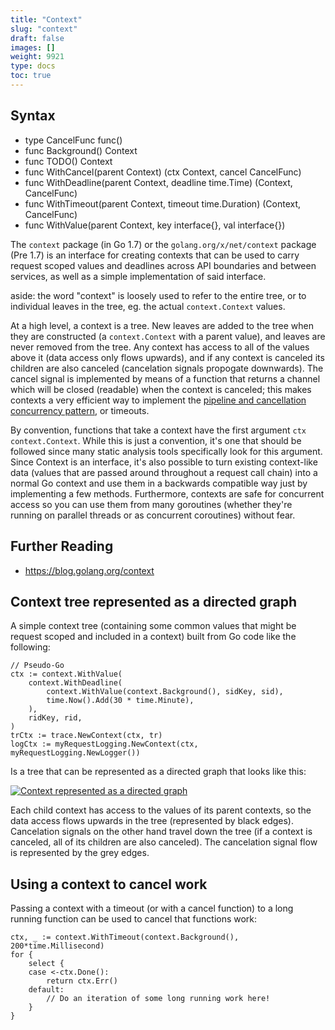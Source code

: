 ```yaml
---
title: "Context"
slug: "context"
draft: false
images: []
weight: 9921
type: docs
toc: true
---
```


## Syntax
- type CancelFunc func()
- func Background() Context
- func TODO() Context
- func WithCancel(parent Context) (ctx Context, cancel CancelFunc)
- func WithDeadline(parent Context, deadline time.Time) (Context, CancelFunc)
- func WithTimeout(parent Context, timeout time.Duration) (Context, CancelFunc)
- func WithValue(parent Context, key interface{}, val interface{})

The `context` package (in Go 1.7) or the `golang.org/x/net/context` package (Pre 1.7) is an interface for creating contexts that can be used to carry request scoped values and deadlines across API boundaries and between services, as well as a simple implementation of said interface.

aside: the word "context" is loosely used to refer to the entire tree, or to individual leaves in the tree, eg. the actual `context.Context` values.

At a high level, a context is a tree. New leaves are added to the tree when they are constructed (a `context.Context` with a parent value), and leaves are never removed from the tree. Any context has access to all of the values above it (data access only flows upwards), and if any context is canceled its children are also canceled (cancelation signals propogate downwards). The cancel signal is implemented by means of a function that returns a channel which will be closed (readable) when the context is canceled; this makes contexts a very efficient way to implement the [pipeline and cancellation concurrency pattern](https://blog.golang.org/pipelines), or timeouts.

By convention, functions that take a context have the first argument `ctx context.Context`. While this is just a convention, it's one that should be followed since many static analysis tools specifically look for this argument. Since Context is an interface, it's also possible to turn existing context-like data (values that are passed around throughout a request call chain) into a normal Go context and use them in a backwards compatible way just by implementing a few methods. Furthermore, contexts are safe for concurrent access so you can use them from many goroutines (whether they're running on parallel threads or as concurrent coroutines) without fear.

## Further Reading ##

 - https://blog.golang.org/context

## Context tree represented as a directed graph
A simple context tree (containing some common values that might be request scoped and included in a context) built from Go code like the following:

    // Pseudo-Go
    ctx := context.WithValue(
        context.WithDeadline(
            context.WithValue(context.Background(), sidKey, sid),
            time.Now().Add(30 * time.Minute),
        ),
        ridKey, rid,
    )
    trCtx := trace.NewContext(ctx, tr)
    logCtx := myRequestLogging.NewContext(ctx, myRequestLogging.NewLogger())

Is a tree that can be represented as a directed graph that looks like this:

[![Context represented as a directed graph][1]][1]

Each child context has access to the values of its parent contexts, so the data access flows upwards in the tree (represented by black edges). Cancelation signals on the other hand travel down the tree (if a context is canceled, all of its children are also canceled). The cancelation signal flow is represented by the grey edges.

  [1]: http://i.stack.imgur.com/R0CED.png


## Using a context to cancel work
Passing a context with a timeout (or with a cancel function) to a long running function can be used to cancel that functions work:

    ctx, _ := context.WithTimeout(context.Background(), 200*time.Millisecond)
    for {
        select {
        case <-ctx.Done():
            return ctx.Err()
        default:
            // Do an iteration of some long running work here!
        }
    }

